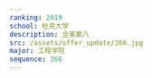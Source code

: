 ```yaml
---
ranking: 2019
school: 杜克大学
description: 全美第八
src: /assets/offer_update/266.jpg
major: 工程学院
sequence: 266
---
```

